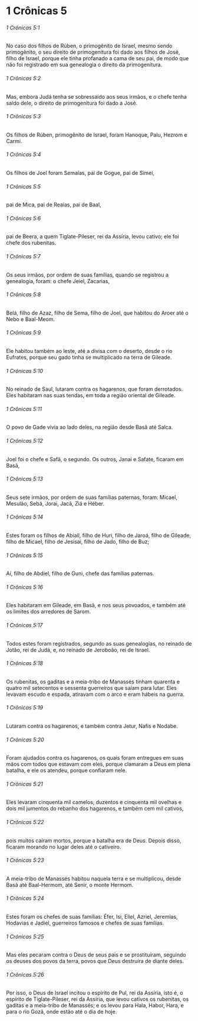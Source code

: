 # 1 Crônicas 5

###### 1 Crônicas 5:1

No caso dos filhos de Rúben, o primogênito de Israel, mesmo sendo primogênito, o seu direito de primogenitura foi dado aos filhos de José, filho de Israel, porque ele tinha profanado a cama de seu pai, de modo que não foi registrado em sua genealogia o direito da primogenitura.

###### 1 Crônicas 5:2

Mas, embora Judá tenha se sobressaído aos seus irmãos, e o chefe tenha saído dele, o direito de primogenitura foi dado a José.

###### 1 Crônicas 5:3

Os filhos de Rúben, primogênito de Israel, foram Hanoque, Palu, Hezrom e Carmi.

###### 1 Crônicas 5:4

Os filhos de Joel foram Semaías, pai de Gogue, pai de Simei,

###### 1 Crônicas 5:5

pai de Mica, pai de Reaías, pai de Baal,

###### 1 Crônicas 5:6

pai de Beera, a quem Tiglate-Pileser, rei da Assíria, levou cativo; ele foi chefe dos rubenitas.

###### 1 Crônicas 5:7

Os seus irmãos, por ordem de suas famílias, quando se registrou a genealogia, foram: o chefe Jeiel, Zacarias,

###### 1 Crônicas 5:8

Belá, filho de Azaz, filho de Sema, filho de Joel, que habitou do Aroer até o Nebo e Baal-Meom.

###### 1 Crônicas 5:9

Ele habitou também ao leste, até a divisa com o deserto, desde o rio Eufrates, porque seu gado tinha se multiplicado na terra de Gileade.

###### 1 Crônicas 5:10

No reinado de Saul, lutaram contra os hagarenos, que foram derrotados. Eles habitaram nas suas tendas, em toda a região oriental de Gileade.

###### 1 Crônicas 5:11

O povo de Gade vivia ao lado deles, na região desde Basã até Salca.

###### 1 Crônicas 5:12

Joel foi o chefe e Safã, o segundo. Os outros, Janai e Safate, ficaram em Basã,

###### 1 Crônicas 5:13

Seus sete irmãos, por ordem de suas famílias paternas, foram: Micael, Mesulão, Sebá, Jorai, Jacã, Ziá e Héber.

###### 1 Crônicas 5:14

Estes foram os filhos de Abiail, filho de Huri, filho de Jaroá, filho de Gileade, filho de Micael, filho de Jesisai, filho de Jado, filho de Buz;

###### 1 Crônicas 5:15

Aí, filho de Abdiel, filho de Guni, chefe das famílias paternas.

###### 1 Crônicas 5:16

Eles habitaram em Gileade, em Basã, e nos seus povoados, e também até os limites dos arredores de Sarom.

###### 1 Crônicas 5:17

Todos estes foram registrados, segundo as suas genealogias, no reinado de Jotão, rei de Judá, e, no reinado de Jeroboão, rei de Israel.

###### 1 Crônicas 5:18

Os rubenitas, os gaditas e a meia-tribo de Manassés tinham quarenta e quatro mil setecentos e sessenta guerreiros que saíam para lutar. Eles levavam escudo e espada, atiravam com o arco e eram hábeis na guerra.

###### 1 Crônicas 5:19

Lutaram contra os hagarenos, e também contra Jetur, Nafis e Nodabe.

###### 1 Crônicas 5:20

Foram ajudados contra os hagarenos, os quais foram entregues em suas mãos com todos que estavam com eles, porque clamaram a Deus em plena batalha, e ele os atendeu, porque confiaram nele.

###### 1 Crônicas 5:21

Eles levaram cinquenta mil camelos, duzentos e cinquenta mil ovelhas e dois mil jumentos do rebanho dos hagarenos, e também cem mil cativos,

###### 1 Crônicas 5:22

pois muitos caíram mortos, porque a batalha era de Deus. Depois disso, ficaram morando no lugar deles até o cativeiro.

###### 1 Crônicas 5:23

A meia-tribo de Manassés habitou naquela terra e se multiplicou, desde Basã até Baal-Hermom, até Senir, o monte Hermom.

###### 1 Crônicas 5:24

Estes foram os chefes de suas famílias: Éfer, Isi, Eliel, Azriel, Jeremias, Hodavias e Jadiel, guerreiros famosos e chefes de suas famílias.

###### 1 Crônicas 5:25

Mas eles pecaram contra o Deus de seus pais e se prostituíram, seguindo os deuses dos povos da terra, povos que Deus destruíra de diante deles.

###### 1 Crônicas 5:26

Por isso, o Deus de Israel incitou o espírito de Pul, rei da Assíria, isto é, o espírito de Tiglate-Pileser, rei da Assíria, que levou cativos os rubenitas, os gaditas e a meia-tribo de Manassés; e os levou para Hala, Habor, Hara, e para o rio Gozã, onde estão até o dia de hoje.

